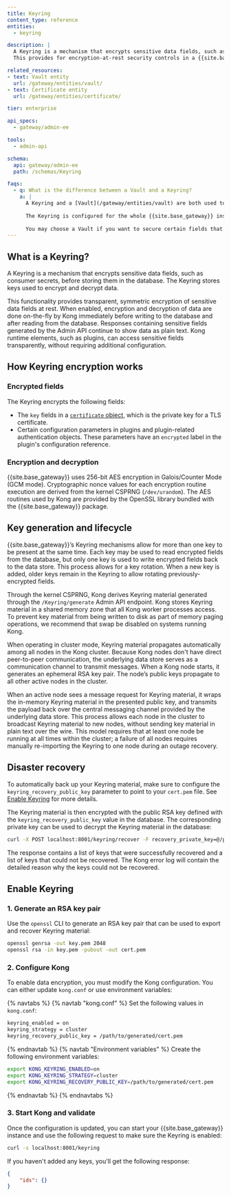 ```yaml
---
title: Keyring
content_type: reference
entities:
  - keyring

description: |
  A Keyring is a mechanism that encrypts sensitive data fields, such as consumer secrets, before storing them in the database.
  This provides for encryption-at-rest security controls in a {{site.base_gateway}} cluster.

related_resources:
- text: Vault entity
  url: /gateway/entities/vault/
- text: Certificate entity
  url: /gateway/entities/certificate/

tier: enterprise

api_specs:
  - gateway/admin-ee

tools:
  - admin-api

schema:
  api: gateway/admin-ee
  path: /schemas/Keyring

faqs:
  - q: What is the difference between a Vault and a Keyring?
    a: |
      A Keyring and a [Vault](/gateway/entities/vault) are both used to secure secrets, but they use different approaches. The Keyring contains encryption keys used to encrypt sensitive data fields before they're written to the database. The same key is then used to decrypt the data when reading from the database. A Vault is a container that securely stores secrets. You can then reference these secrets in other {{site.base_gateway}} entities. 
      
      The Keyring is configured for the whole {{site.base_gateway}} instance and will automatically encrypt a [list of fields](#encrypted-fields) defined by Kong. In a Vault, each secret needs to be added and then referenced. However, a Vault supports storing some fields not supported by the Keyring.
      
      You may choose a Vault if you want to secure certain fields that are not encrypted by the Keyring. If all the fields you want to secure are encrypted, the Keyring may be a quicker solution to implement.
---
```


## What is a Keyring?

A Keyring is a mechanism that encrypts sensitive data fields, such as consumer secrets, before storing them in the database. The Keyring stores keys used to encrypt and decrypt data.

This functionality provides transparent, symmetric encryption of sensitive data fields at rest. 
When enabled, encryption and decryption of data are done on-the-fly by Kong immediately before writing to the database and after reading from the database. 
Responses containing sensitive fields generated by the Admin API continue to show data as plain text. Kong runtime elements, such as plugins, can access sensitive fields transparently, without requiring additional configuration.

## How Keyring encryption works

### Encrypted fields

The Keyring encrypts the following fields:

- The `key` fields in a [`certificate` object](/gateway/entities/certificate/), which is the private key for a TLS certificate.
- Certain configuration parameters in plugins and plugin-related authentication objects. These parameters have an `encrypted` label in the plugin's configuration reference.

### Encryption and decryption

{{site.base_gateway}} uses 256-bit AES encryption in Galois/Counter Mode (GCM mode). Cryptographic nonce values for each encryption routine execution are derived from the kernel CSPRNG (`/dev/urandom`). The AES routines used by Kong are provided by the OpenSSL library bundled with the {{site.base_gateway}} package.

## Key generation and lifecycle

{{site.base_gateway}}’s Keyring mechanisms allow for more than one key to be present at the same time. Each key may be used to read encrypted fields from the database, but only one key is used to write encrypted fields back to the data store. This process allows for a key rotation. When a new key is added, older keys remain in the Keyring to allow rotating previously-encrypted fields.

Through the kernel CSPRNG, Kong derives Keyring material generated through the `/Keyring/generate` Admin API endpoint. Kong stores Keyring material in a shared memory zone that all Kong worker processes access. To prevent key material from being written to disk as part of memory paging operations, we recommend that swap be disabled on systems running Kong.

When operating in cluster mode, Keyring material propagates automatically among all nodes in the Kong cluster. Because Kong nodes don't have direct peer-to-peer communication, the underlying data store serves as a communication channel to transmit messages. When a Kong node starts, it generates an ephemeral RSA key pair. The node’s public keys propagate to all other active nodes in the cluster. 

When an active node sees a message request for Keyring material, it wraps the in-memory Keyring material in the presented public key, and transmits the payload back over the central messaging channel provided by the underlying data store. This process allows each node in the cluster to broadcast Keyring material to new nodes, without sending key material in plain text over the wire. This model requires that at least one node be running at all times within the cluster; a failure of all nodes requires manually re-importing the Keyring to one node during an outage recovery.

## Disaster recovery

To automatically back up your Keyring material, make sure to configure the `keyring_recovery_public_key` parameter to point to your `cert.pem` file. See [Enable Keyring](#enable-keyring) for more details.

The Keyring material is then encrypted with the public RSA key defined with the `keyring_recovery_public_key` value in the database. The corresponding private key can be used to decrypt the Keyring material in the database:
```sh
curl -X POST localhost:8001/keyring/recover -F recovery_private_key=@/path/to/generated/key.pem
```

The response contains a list of keys that were successfully recovered and a list of keys that could not be recovered. The Kong error log will contain the detailed reason why the keys could not be recovered.

## Enable Keyring

### 1. Generate an RSA key pair

Use the `openssl` CLI to generate an RSA key pair that can be used to export and recover Keyring material:
```sh
openssl genrsa -out key.pem 2048
openssl rsa -in key.pem -pubout -out cert.pem
```

### 2. Configure Kong
To enable data encryption, you must modify the Kong configuration. You can either update `kong.conf` or use environment variables:

{% navtabs %}
{% navtab "kong.conf" %}
Set the following values in `kong.conf`:
```sh
keyring_enabled = on
keyring_strategy = cluster
keyring_recovery_public_key = /path/to/generated/cert.pem
```
{% endnavtab %}
{% navtab "Environment variables" %}
Create the following environment variables:
```sh
export KONG_KEYRING_ENABLED=on
export KONG_KEYRING_STRATEGY=cluster
export KONG_KEYRING_RECOVERY_PUBLIC_KEY=/path/to/generated/cert.pem
```
{% endnavtab %}
{% endnavtabs %}

### 3. Start Kong and validate
Once the configuration is updated, you can start your {{site.base_gateway}} instance and use the following request to make sure the Keyring is enabled:

```sh
curl -s localhost:8001/keyring
```

If you haven't added any keys, you'll get the following response:

```json
{
	"ids": {}
}
```

